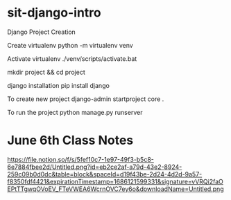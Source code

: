 # sit-django-intro

Django Project Creation 



Create virtualenv 
python -m virtualenv venv 

Activate virtualenv 
./venv/scripts/activate.bat 

mkdir project && cd project 

django installation 
pip install django

To create new project
django-admin startproject core .

To run the project
python manage.py runserver


# June 6th Class Notes
https://file.notion.so/f/s/5fef10c7-1e97-49f3-b5c8-6e7884fbee2d/Untitled.png?id=eb2ce2af-a79d-43e2-8924-259c09b0d0dc&table=block&spaceId=d19f43be-2d24-4d2d-9a57-f8350fdf4421&expirationTimestamp=1686121599331&signature=vVRQi2faOEPtTTgwqOVoEV_FTeVWEA6WcrnOVC7ey6o&downloadName=Untitled.png